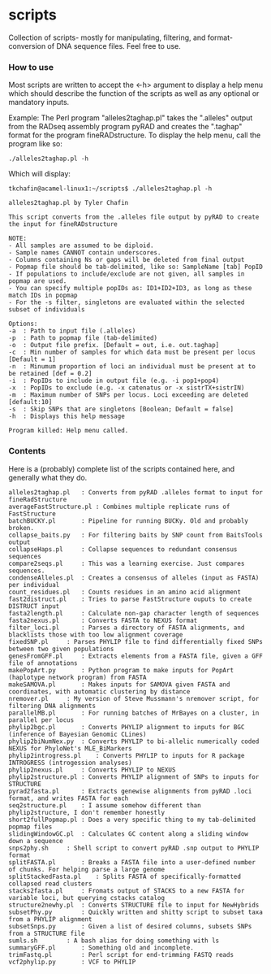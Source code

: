 # scripts
Collection of scripts- mostly for manipulating, filtering, and format-conversion of DNA sequence files. Feel free to use. 

### How to use
Most scripts are written to accept the <-h> argument to display a help menu which should describe the function of the scripts as well as any optional or mandatory inputs. 

Example: 
The Perl program "alleles2taghap.pl" takes the ".alleles" output from the RADseq assembly program pyRAD and creates the ".taghap" format for the program fineRADstructure. To display the help menu, call the program like so: 

    ./alleles2taghap.pl -h

Which will display: 

    tkchafin@acamel-linux1:~/scripts$ ./alleles2taghap.pl -h

    alleles2taghap.pl by Tyler Chafin

    This script converts from the .alleles file output by pyRAD to create the input for fineRADstructure

    NOTE: 
	- All samples are assumed to be diploid.
	- Sample names CANNOT contain underscores.
	- Columns containing Ns or gaps will be deleted from final output
	- Popmap file should be tab-delimited, like so: SampleName [tab] PopID
	- If populations to include/exclude are not given, all samples in popmap are used.
	- You can specify multiple popIDs as: ID1+ID2+ID3, as long as these match IDs in popmap
	- For the -s filter, singletons are evaluated within the selected subset of individuals

    Options:
	-a	: Path to input file (.alleles)
	-p	: Path to popmap file (tab-delimited)
	-o	: Output file prefix. [Default = out, i.e. out.taghap]
	-c	: Min number of samples for which data must be present per locus [Default = 1]
	-n	: Minumum proportion of loci an individual must be present at to be retained [def = 0.2]
	-i	: PopIDs to include in output file (e.g. -i pop1+pop4)
	-x	: PopIDs to exclude (e.g. -x catenatus or -x sistrTX+sistrIN)
	-m	: Maximum number of SNPs per locus. Loci exceeding are deleted [default:10]
	-s	: Skip SNPs that are singletons [Boolean; Default = false]
	-h	: Displays this help message

    Program killed: Help menu called.

### Contents
Here is a (probably) complete list of the scripts contained here, and generally what they do. 
```
alleles2taghap.pl	: Converts from pyRAD .alleles format to input for fineRadStructure
averageFastStructure.pl	: Combines multiple replicate runs of FastStructure
batchBUCKY.pl		: Pipeline for running BUCKy. Old and probably broken. 
collapse_baits.py	: For filtering baits by SNP count from BaitsTools output
collapseHaps.pl		: Collapse sequences to redundant consensus sequences
compare2seqs.pl		: This was a learning exercise. Just compares sequences. 
condenseAlleles.pl	: Creates a consensus of alleles (input as FASTA) per individual
count_residues.pl	: Counts residues in an amino acid alignment
fast2distruct.pl	: Tries to parse FastStructure ouputs to create DISTRUCT input
fasta2length.pl		: Calculate non-gap character length of sequences
fasta2nexus.pl		: Converts FASTA to NEXUS format
filter_loci.pl		: Parses a directory of FASTA alignments, and blacklists those with too low alignment coverage
fixedSNP.pl		: Parses PHYLIP file to find differentially fixed SNPs between two given populations
genesFromGFF.pl		: Extracts elements from a FASTA file, given a GFF file of annotations
makePopArt.py		: Python program to make inputs for PopArt (haplotype network program) from FASTA
makeSAMOVA.pl		: Makes inputs for SAMOVA given FASTA and coordinates, with automatic clustering by distance
nremover.pl		: My version of Steve Mussmann's nremover script, for filtering DNA alignments
parallelMB.pl		: For running batches of MrBayes on a cluster, in parallel per locus 
phylip2bgc.pl		: Converts PHYLIP alignment to inputs for BGC (inference of Bayesian Genomic CLines)
phylip2biNumNex.py	: Converts PHYLIP to bi-allelic numerically coded NEXUS for PhyloNet's MLE_BiMarkers
phylip2introgress.pl	: Converts PHYLIP to inputs for R package INTROGRESS (introgession analyses)
phylip2nexus.pl		: Converts PHYLIP to NEXUS 
phylip2structure.pl	: Converts PHYLIP alignment of SNPs to inputs for STRUCTURE
pyrad2fasta.pl		: Extracts genewise alignments from pyRAD .loci format, and writes FASTA for each
seq2structure.pl	: I assume somehow different than phylip2structure, I don't remember honestly
short2fullPopmap.pl	: Does a very specific thing to my tab-delimited popmap files
slidingWindowGC.pl	: Calculates GC content along a sliding window down a sequence
snps2phy.sh		: Shell script to convert pyRAD .snp output to PHYLIP format
splitFASTA.pl		: Breaks a FASTA file into a user-defined number of chunks. For helping parse a large genome
splitStackedFasta.pl	: Splits FASTA of specifically-formatted collapsed read clusters
stacks2fasta.pl		: Fromats output of STACKS to a new FASTA for variable loci, but querying cstacks catalog
structure2newhy.pl	: Converts STRUCTURE file to input for NewHybrids
subsetPhy.py		: Quickly written and shitty script to subset taxa from a PHYLIP alignment
subsetSnps.py		: Given a list of desired columns, subsets SNPs from a STRUCTURE file 
sumls.sh		: A bash alias for doing something with ls 
summaryGFF.pl		: Something old and incomplete.
trimFastq.pl		: Perl script for end-trimming FASTQ reads
vcf2phylip.py		: VCF to PHYLIP
```
